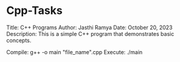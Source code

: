 # Cpp-Tasks
Title: C++ Programs
Author: Jasthi Ramya
Date: October 20, 2023
Description: This is a simple C++ program that demonstrates basic concepts.

Compile: g++ -o main "file_name".cpp
Execute: ./main

